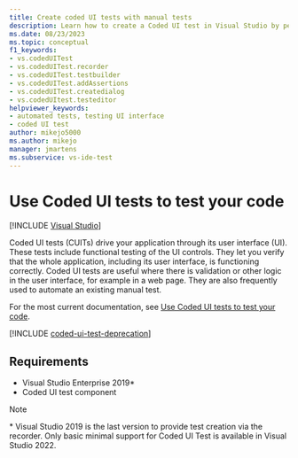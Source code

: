 ```yaml
---
title: Create coded UI tests with manual tests
description: Learn how to create a Coded UI test in Visual Studio by performing the test manually while Coded UI Test Builder runs in the background.
ms.date: 08/23/2023
ms.topic: conceptual
f1_keywords:
- vs.codedUITest
- vs.codedUITest.recorder
- vs.codedUITest.testbuilder
- vs.codedUITest.addAssertions
- vs.codedUITest.createdialog
- vs.codedUItest.testeditor
helpviewer_keywords:
- automated tests, testing UI interface
- coded UI test
author: mikejo5000
ms.author: mikejo
manager: jmartens
ms.subservice: vs-ide-test
---
```

# Use Coded UI tests to test your code

 [!INCLUDE [Visual Studio](~/includes/applies-to-version/vs-windows-only.md)]

Coded UI tests (CUITs) drive your application through its user interface (UI). These tests include functional testing of the UI controls. They let you verify that the whole application, including its user interface, is functioning correctly. Coded UI tests are useful where there is validation or other logic in the user interface, for example in a web page. They are also frequently used to automate an existing manual test.

For the most current documentation, see [Use Coded UI tests to test your code](/previous-versions/visualstudio/visual-studio-2017/test/use-ui-automation-to-test-your-code).

[!INCLUDE [coded-ui-test-deprecation](includes/coded-ui-test-deprecation.md)]

## Requirements

- Visual Studio Enterprise 2019*
- Coded UI test component

> [!NOTE]
> \* Visual Studio 2019 is the last version to provide test creation via the recorder. Only basic minimal support for Coded UI Test is available in Visual Studio 2022.
